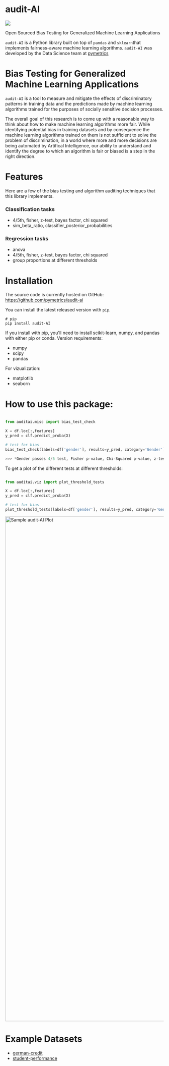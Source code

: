 # audit-AI

<img src="https://www.pymetrics.com/static/base/img/branding/favicon.ico">

Open Sourced Bias Testing for Generalized Machine Learning Applications

`audit-AI` is a Python library built on top of `pandas` and `sklearn`that
implements fairness-aware machine learning algorithms. `audit-AI` was developed
by the Data Science team at [pymetrics](https://www.pymetrics.com/)

# Bias Testing for Generalized Machine Learning Applications

`audit-AI` is a tool to measure and mitigate the effects of discriminatory
patterns in training data and the predictions made by machine learning
algorithms trained for the purposes of socially sensitive decision processes.

The overall goal of this research is to come up with a reasonable way to think
about how to make machine learning algorithms more fair. While identifying
potential bias in training datasets and by consequence the machine learning
algorithms trained on them is not sufficient to solve the problem of
discrimination, in a world where more and more decisions are being automated
by Artifical Intelligence, our ability to understand and identify the degree
to which an algorithm is fair or biased is a step in the right direction.

# Features

Here are a few of the bias testing and algorithm auditing techniques
that this library implements.

### Classification tasks

- 4/5th, fisher, z-test, bayes factor, chi squared
- sim_beta_ratio, classifier_posterior_probabilities

### Regression tasks

- anova
- 4/5th, fisher, z-test, bayes factor, chi squared
- group proportions at different thresholds

# Installation

The source code is currently hosted on GitHub: https://github.com/pymetrics/audit-ai

You can install the latest released version with `pip`.

```
# pip
pip install audit-AI
```

If you install with pip, you'll need to install scikit-learn, numpy, and pandas
with either pip or conda. Version requirements:

- numpy
- scipy
- pandas

For vizualization:
- matplotlib
- seaborn

# How to use this package:

```python

from auditai.misc import bias_test_check

X = df.loc[:,features]
y_pred = clf.predict_proba(X)

# test for bias
bias_test_check(labels=df['gender'], results=y_pred, category='Gender')

>>> *Gender passes 4/5 test, Fisher p-value, Chi-Squared p-value, z-test p-value and Bayes Factor at 50.00*

```
To get a plot of the different tests at different thresholds:

```python

from auditai.viz import plot_threshold_tests

X = df.loc[:,features]
y_pred = clf.predict_proba(X)

# test for bias
plot_threshold_tests(labels=df['gender'], results=y_pred, category='Gender')

```
<img alt="Sample audit-AI Plot" src="data/auditAI_gender_plot.png" width=1600>

# Example Datasets

- [german-credit](https://archive.ics.uci.edu/ml/datasets/statlog+(german+credit+data))
- [student-performance](https://archive.ics.uci.edu/ml/datasets/student+performance)